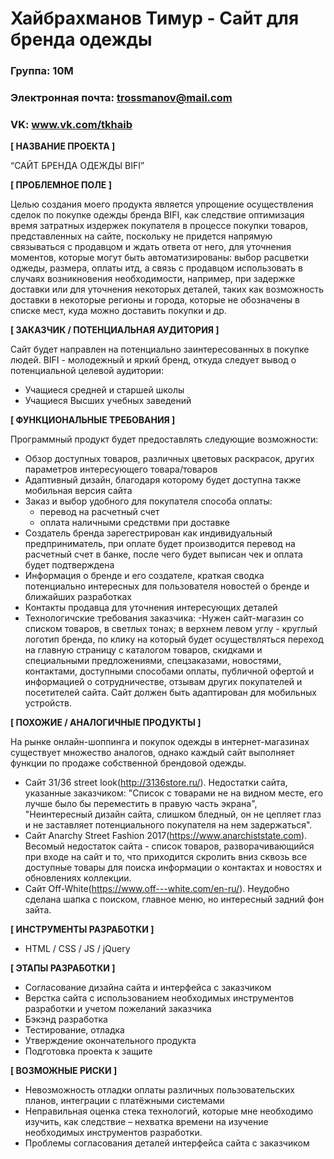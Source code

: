 # Хайбрахманов Тимур - Сайт для бренда одежды

### Группа: 10М 
### Электронная почта: trossmanov@mail.com
### VK: www.vk.com/tkhaib


**[ НАЗВАНИЕ ПРОЕКТА ]**

“САЙТ БРЕНДА ОДЕЖДЫ BIFI”

**[ ПРОБЛЕМНОЕ ПОЛЕ ]**

Целью создания моего продукта является упрощение осуществления сделок по покупке одежды бренда BIFI, как следствие оптимизация время затратных издержек покупателя в процессе покупки товаров, представленных на сайте, поскольку не придется напрямую связываться с продавцом и ждать ответа от него, для уточнения моментов, которые могут быть автоматизированы: выбор расцветки оджеды, размера, оплаты итд, а связь с продавцом использовать в случаях возникновения необходимости, например, при задержке доставки или для уточнения некоторых деталей, таких как возможность доставки в некоторые регионы и города, которые не обозначены в списке мест, куда можно доставить покупки и др.

**[ ЗАКАЗЧИК / ПОТЕНЦИАЛЬНАЯ АУДИТОРИЯ ]**

Сайт будет направлен на потенциально заинтересованных в покупке людей. BIFI - молодежный и яркий бренд, откуда следует вывод о потенциальной целевой аудитории:

- Учащиеся средней и старшей школы
- Учащиеся Высших учебных заведений

**[ ФУНКЦИОНАЛЬНЫЕ ТРЕБОВАНИЯ ]**

Программный продукт будет предоставлять следующие возможности:

- Обзор доступных товаров, различных цветовых раскрасок, других параметров интересующего товара/товаров
- Адаптивный дизайн, благодаря которому будет доступна также мобильная версия сайта
- Заказ и выбор удобного для покупателя способа оплаты:
    - перевод на расчетный счет
    - оплата наличными средствми при доставке
- Создатель бренда зарегестрирован как индивидуальный предприниматель, при оплате будет производится перевод на расчетный счет в банке, после чего будет выписан чек и оплата будет подтверждена
- Информация о бренде и его создателе, краткая сводка потенциально интересных для пользователя новостей о бренде и ближайших разработках
- Контакты продавца для уточнения интересующих деталей
- Технологичские требования заказчика:
   -Нужен сайт-магазин со списком товаров, в светлых тонах; в верхнем левом углу - круглый логотип бренда, по клику на который будет осуществляться переход на главную страницу с каталогом товаров, скидками и специальными предложениями, спецзаказами, новостями, контактами, доступными способами оплаты, публичной офертой и информацией о сотрудничестве, отзывам других покупателей и посетителей сайта. Сайт должен быть адаптирован для мобильных устройств.

**[ ПОХОЖИЕ / АНАЛОГИЧНЫЕ ПРОДУКТЫ ]**

На рынке онлайн-шоппинга и покупок одежды в интернет-магазинах существует множество аналогов, однако каждый сайт выполняет функции по продаже собственной брендовой одежды. 

- Сайт 31/36 street look(http://3136store.ru/). Недостатки сайта, указанные заказчиком: "Список с товарами не на видном месте, его лучше было бы переместить в правую часть экрана", "Неинтересный дизайн сайта, слишком бледный, он не цепляет глаз и не заставляет потенциального покупателя на нем задержаться".
- Сайт Anarchy Street Fashion 2017(https://www.anarchiststate.com). Весомый недостаток сайта - список товаров, разворачивающийся при входе на сайт и то, что приходится скролить вниз сквозь все доступные товары для поиска информации о контактах и новостях и обновлениях коллекции.
- Сайт Off-White(https://www.off---white.com/en-ru/). Неудобно сделана шапка с поиском, главное меню, но интересный задний фон зайта. 

**[ ИНСТРУМЕНТЫ РАЗРАБОТКИ ]**

- HTML / CSS / JS / jQuery 

**[ ЭТАПЫ РАЗРАБОТКИ ]**

- Согласование дизайна сайта и интерфейса с заказчиком
- Верстка сайта с использованием необходимых инструментов разработки и учетом пожеланий заказчика
- Бэкэнд разработка 
- Тестирование, отладка
- Утверждение окончательного продукта
- Подготовка проекта к защите

**[ ВОЗМОЖНЫЕ РИСКИ ]**

-  Невозможность отладки оплаты различных пользовательских планов, интеграции с платёжными системами
- Неправильная оценка стека технологий, которые мне необходимо изучить, как следствие – нехватка времени на изучение необходимых инструментов разработки.
- Проблемы согласования деталей интерфейса сайта с заказчиком
